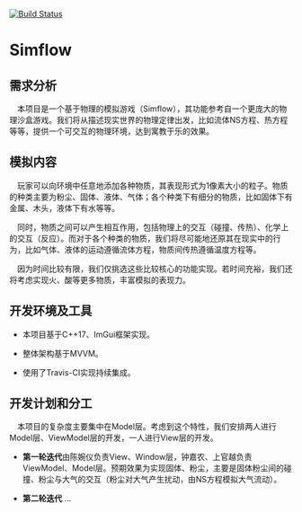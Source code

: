 [![Build Status](https://travis-ci.com/heywowo/C-.svg?branch=master)](https://travis-ci.com/heywowo/C-)

# Simflow

## 需求分析

&emsp;本项目是一个基于物理的模拟游戏（Simflow），其功能参考自一个更庞大的物理沙盒游戏。我们将从描述现实世界的物理定律出发，比如流体NS方程、热方程等等，提供一个可交互的物理环境，达到寓教于乐的效果。

## 模拟内容

&emsp;玩家可以向环境中任意地添加各种物质，其表现形式为1像素大小的粒子。物质的种类主要为粉尘、固体、液体、气体；各个种类下有细分的物质，比如固体下有金属、木头，液体下有水等等。

&emsp;同时，物质之间可以产生相互作用，包括物理上的交互（碰撞、传热）、化学上的交互（反应）。而对于各个种类的物质，我们将尽可能地还原其在现实中的行为，比如气体、液体的运动遵循流体方程，物质间传热遵循温度方程等。

&emsp;因为时间比较有限，我们仅挑选这些比较核心的功能实现。若时间充裕，我们还将考虑实现火、酸等更多物质，丰富模拟的表现力。

## 开发环境及工具

- 本项目基于C++17、ImGui框架实现。

- 整体架构基于MVVM。

- 使用了Travis-CI实现持续集成。

## 开发计划和分工

&emsp;本项目的复杂度主要集中在Model层。考虑到这个特性，我们安排两人进行Model层、ViewModel层的开发，一人进行View层的开发。

- <b>第一轮迭代</b>由陈婉仪负责View、Window层，钟嘉农、上官越负责ViewModel、Model层。预期效果为实现固体、粉尘，主要是固体粉尘间的碰撞、粉尘与大气的交互（粉尘对大气产生扰动，由NS方程模拟大气流动）。

- <b>第二轮迭代</b> ...
